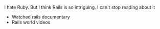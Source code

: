 I hate Ruby. But I think Rails is so intriguing. I can't stop reading about it

- Watched rails documentary
- Rails world videos
